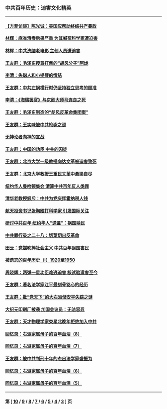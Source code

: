 ### 中共百年历史：迫害文化精英
---
#### [【方菲访谈】陈光诚：美国应帮助终结共产暴政](../../pages/nf1176111/n13759521.md?08220430) 
#### [林辉：麻雀清零后果严重 为其喊冤科学家遭迫害](../../pages/nf1176111/n13746900.md?08220430) 
#### [林辉：中共洗脑老电影 主创人员遭迫害](../../pages/nf1176111/n13699437.md?08220430) 
#### [王友群：毛泽东授意打倒的“胡风分子”阿垅](../../pages/nf1176111/n13592541.md?08220430) 
#### [李清：失聪人和小提琴的情结](../../pages/nf1176111/n13459280.md?08220430) 
#### [王友群：中共左祸横行时仍坚持独立思考的顾准](../../pages/nf1176111/n13444722.md?08220430) 
#### [李清：《海瑞罢官》与京剧大师马连良之死](../../pages/nf1176111/n13412316.md?08220430) 
#### [王友群：毛泽东制造的“胡风反革命集团案”](../../pages/nf1176111/n13324909.md?08220430) 
#### [王友群：王实味被中共枪毙之谜](../../pages/nf1176111/n13307502.md?08220430) 
#### [无神论者向神的宣战](../../pages/nf1176111/n13281535.md?08220430) 
#### [王友群：中国的功臣 中共的囚徒](../../pages/nf1176111/n13291790.md?08220430) 
#### [王友群：北京大学一级教授向达文革被迫害致死](../../pages/nf1176111/n13150966.md?08220430) 
#### [王友群：北京大学教授王重民文革中悬梁自尽](../../pages/nf1176111/n13084645.md?08220430) 
#### [纽约华人曼哈顿集会 清算中共百年反人类罪](../../pages/nf1176111/n13084157.md?08220430) 
#### [清华老教授怒斥：中共为党庆挥霍纳税人钱](../../pages/nf1176111/n13071430.md?08220430) 
#### [航天投资书记张陶殴打科学家 引发国际关注](../../pages/nf1176111/n13069132.md?08220430) 
#### [研讨中共百年 纽约华人“送匾”：祸国殃民](../../pages/nf1176111/n13057367.md?08220430) 
#### [中共罪行录之二十八：切菜切出反革命](../../pages/nf1176111/n13030600.md?08220430) 
#### [田云：党媒吹捧社会主义 中共百年误国害民](../../pages/nf1176111/n13006682.md?08220430) 
#### [被遗忘的百年历史（I）1920至1950](../../pages/nf1176111/n12986411.md?08220430) 
#### [周晓辉：两弹一星功臣难逃迫害 核试验遗害至今](../../pages/nf1176111/n12974997.md?08220430) 
#### [王友群：著名法学家江平最刻骨铭心的经历](../../pages/nf1176111/n12970787.md?08220430) 
#### [王友群：批“党天下”的大右派储安平失踪之谜](../../pages/nf1176111/n12954229.md?08220430) 
#### [大纪元印刷厂被袭 加国会议员：无法容忍](../../pages/nf1176111/n12883028.md?08220430) 
#### [王友群：天才物理学家束星北晚年拒绝加入中共](../../pages/nf1176111/n12792913.md?08220430) 
#### [回忆录：右派家属母子的百年血泪（8）](../../pages/nf1176111/n12706196.md?08220430) 
#### [回忆录：右派家属母子的百年血泪（7）](../../pages/nf1176111/n12706191.md?08220430) 
#### [王友群：被中共判刑十年的杰出法学家盛振为](../../pages/nf1176111/n12706141.md?08220430) 
#### [回忆录：右派家属母子的百年血泪（6）](../../pages/nf1176111/n12698863.md?08220430) 
#### [回忆录：右派家属母子的百年血泪（5）](../../pages/nf1176111/n12692515.md?08220430) 

---
#### 第 [ [10](./10.md?08220430) / [9](./9.md?08220430) / [8](./8.md?08220430) / [7](./7.md?08220430) / [6](./6.md?08220430) / [5](./5.md?08220430) / [4](./4.md?08220430) / [3](./3.md?08220430) ] 页
